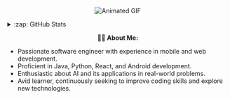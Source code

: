 <p align="center">
  <img src="https://media.giphy.com/media/l378BzHA5FwWFXVSg/giphy.gif" alt="Animated GIF" />
</p>

<!--
<details>
  <summary>:package: My Projects</summary>
  
  - [Project 1](https://github.com/eunrcn/project1): ww.
  - [Project 2](https://github.com/eunrcn/project2): ww.
  - [Project 3](https://github.com/eunrcn/project3): ww.

</details>
-->

<details>
  <summary>:zap: GitHub Stats</summary>
  
  <p align="left"> 
    <img src="https://komarev.com/ghpvc/?username=eunrcn&label=Profile%20views&color=0e75b6&style=flat" alt="eunrcn" /> 
  </p>
  
  <table>
    <tr>
      <td>
        <img src="https://github-profile-trophy.vercel.app/?username=eunrcn&row=3&column=4&no-bg=true"/>
      </td>
      <td>
        <a href="https://git.io/streak-stats">
          <img src="https://github-readme-streak-stats.herokuapp.com?user=eunrcn&theme=transparent&date_format=j%20M%5B%20Y%5D" alt="GitHub Streak"/>
        </a>
      </td> 
    </tr>
  </table>
  
</details>

<!-- Introduction -->
<p align="center">
  <strong>👩‍💻 About Me:</strong>
</p>
<ul>
  <li>Passionate software engineer with experience in mobile and web development.</li>
  <li>Proficient in Java, Python, React, and Android development.</li>
  <li>Enthusiastic about AI and its applications in real-world problems.</li>
  <li>Avid learner, continuously seeking to improve coding skills and explore new technologies.</li>
</ul>


